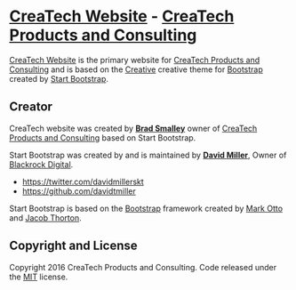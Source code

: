 # [CreaTech Website](http://www.CreaTechProducts.com/) - [CreaTech Products and Consulting](http://www.CreaTechProducts.com/)

[CreaTech Website](http://www.CreaTechProducts.com/) is the primary 
website for [CreaTech Products and Consulting](http://www.CreaTechProducts.com/) and is based on the
[Creative](http://startbootstrap.com/template-overviews/creative/) creative theme for [Bootstrap](http://getbootstrap.com/) created by [Start Bootstrap](http://startbootstrap.com/).

## Creator

CreaTech website was created by **[Brad Smalley](http://www.bradsmalley.com/)** owner of
[CreaTech Products and Consulting](http://www.createchproducts.com) based on Start Bootstrap.

Start Bootstrap was created by and is maintained by **[David Miller](http://davidmiller.io/)**, Owner of [Blackrock Digital](http://blackrockdigital.io/).

* https://twitter.com/davidmillerskt
* https://github.com/davidtmiller

Start Bootstrap is based on the [Bootstrap](http://getbootstrap.com/) framework created by [Mark Otto](https://twitter.com/mdo) and [Jacob Thorton](https://twitter.com/fat).

## Copyright and License

Copyright 2016 CreaTech Products and Consulting. Code released under the [MIT](
https://opensource.org/licenses/MIT) license.